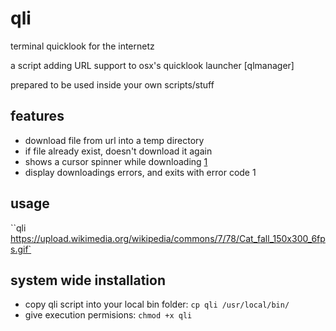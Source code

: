 # qli
terminal quicklook for the internetz

a script adding URL support to osx's quicklook launcher [qlmanager]

prepared to be used inside your own scripts/stuff

## features
- download file from url into a temp directory
- if file already exist, doesn't download it again
- shows a cursor spinner while downloading [1]
- display downloadings errors, and exits with error code 1

## usage
``qli https://upload.wikimedia.org/wikipedia/commons/7/78/Cat_fall_150x300_6fps.gif`

## system wide installation
- copy qli script into your local bin folder: ``cp qli /usr/local/bin/``
- give execution permisions: ``chmod +x qli``

[1]: http://fitnr.com/showing-a-bash-spinner.html